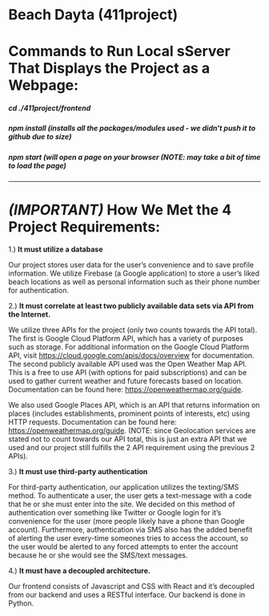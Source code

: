 # Beach Dayta (411project)

# **Commands to Run Local sServer That Displays the Project as a Webpage:**
##### cd ./411project/frontend 
##### npm install (installs all the packages/modules used - we didn't push it to github due to size)
##### npm start (will open a page on your browser (**NOTE:** may take a bit of time to load the page)
---------------
# ***(IMPORTANT)*** How We Met the 4 Project Requirements:

1.) **It must utilize a database**

Our project stores user data for the user’s convenience and to save profile information. We utilize Firebase (a Google application) to store a user’s liked beach locations as well as personal information such as their phone number for authentication. 

2.) **It must correlate at least two publicly available data sets via API from the Internet.** 

We utilize three APIs for the project (only two counts towards the API total). The first is Google Cloud Platform API, which has a variety of purposes such as storage. For additional information on the Google Cloud Platform API, visit https://cloud.google.com/apis/docs/overview for documentation. The second publicly available API used was the Open Weather Map API. This is a free to use API (with options for paid subscriptions) and can be used to gather current weather and future forecasts based on location. Documentation can be found here: https://openweathermap.org/guide.

We also used Google Places API, which is an API that returns information on places (includes establishments, prominent points of interests, etc) using HTTP requests. Documentation can be found here: https://openweathermap.org/guide. (NOTE: since Geolocation services are stated not to count towards our API total, this is just an extra API that we used and our project still fulfills the 2 API requirement using the previous 2 APIs).

3.) **It must use third-party authentication**

For third-party authentication, our application utilizes the texting/SMS method. To authenticate a user, the user gets a text-message with a code that he or she must enter into the site. We decided on this method of authentication over something like  Twitter or Google login for it’s convenience for the user (more people likely have a phone than Google account). Furthermore, authentication via SMS also has the added benefit of alerting the user every-time someones tries to access the account, so the user would be alerted  to any forced attempts to enter the account because he or she would see the SMS/text messages.

4.) **It must have a decoupled architecture.** 

Our frontend consists of Javascript and CSS with React and it’s decoupled from our backend and uses a RESTful interface. Our backend is done in Python.

